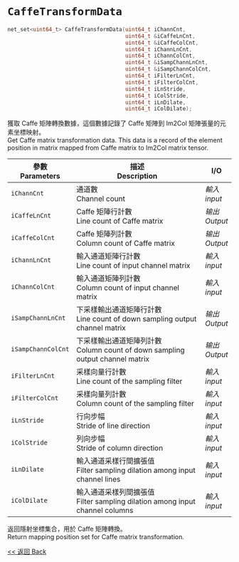 # `CaffeTransformData`

```c++
net_set<uint64_t> CaffeTransformData(uint64_t iChannCnt,
                                     uint64_t &iCaffeLnCnt,
                                     uint64_t &iCaffeColCnt,
                                     uint64_t iChannLnCnt,
                                     uint64_t iChannColCnt,
                                     uint64_t &iSampChannLnCnt,
                                     uint64_t &iSampChannColCnt,
                                     uint64_t iFilterLnCnt,
                                     uint64_t iFilterColCnt,
                                     uint64_t iLnStride,
                                     uint64_t iColStride,
                                     uint64_t iLnDilate,
                                     uint64_t iColDilate);
```

獲取 Caffe 矩陣轉換數據，這個數據記錄了 Caffe 矩陣到 Im2Col 矩陣張量的元素坐標映射。\
Get Caffe matrix transformation data. This data is a record of the element position in matrix mapped from Caffe matrix to Im2Col matrix tensor.

參數<br>Parameters|描述<br>Description|I/O
-|-|-
`iChannCnt`|通道數<br>Channel count|*輸入<br>input*
`iCaffeLnCnt`|Caffe 矩陣行計數<br>Line count of Caffe matrix|*输出<br>Output*
`iCaffeColCnt`|Caffe 矩陣列計數<br>Column count of Caffe matrix|*输出<br>Output*
`iChannLnCnt`|輸入通道矩陣行計數<br>Line count of input channel matrix|*輸入<br>input*
`iChannColCnt`|輸入通道矩陣列計數<br>Column count of input channel matrix|*輸入<br>input*
`iSampChannLnCnt`|下采樣輸出通道矩陣行計數<br>Line count of down sampling output channel matrix|*输出<br>Output*
`iSampChannColCnt`|下采樣輸出通道矩陣列計數<br>Column count of down sampling output channel matrix|*输出<br>Output*
`iFilterLnCnt`|采樣向量行計數<br>Line count of the sampling filter|*輸入<br>input*
`iFilterColCnt`|采樣向量列計數<br>Column count of the sampling filter|*輸入<br>input*
`iLnStride`|行向步幅<br>Stride of line direction|*輸入<br>input*
`iColStride`|列向步幅<br>Stride of column direction|*輸入<br>input*
`iLnDilate`|輸入通道采樣行間擴張值<br>Filter sampling dilation among input channel lines|*輸入<br>input*
`iColDilate`|輸入通道采樣列間擴張值<br>Filter sampling dilation among input channel columns|*輸入<br>input*

返回隱射坐標集合，用於 Caffe 矩陣轉換。\
Return mapping position set for Caffe matrix transformation.

[<< 返回 Back](cover.md)
